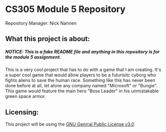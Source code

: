 # CS305 Module 5 Repository
Repository Manager: Nick Nannen

## What this project is about:
##### NOTICE: This is a fake README file and anything in this repository is for the module 5 assignment.
This is a very cool project that has to do with a game that I am creating. It's a super cool game that
would allow players to be a futurisitc cyborg who fights aliens to save the human race. Something like
this has never been done before at all, let alone any company named "Microsoft" or "Bungie". This game
would feature the main hero "Boss Leader" in his unmistakable green space armor.

## Licensing:
This project will be using the [GNU Genrral Public License v3.0](https://github.com/nicknannen1129/cs305_Mod5_Repo/blob/main/LICENSE)
